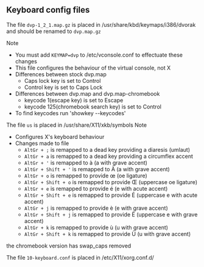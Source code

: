 ## Keyboard config files

The file `dvp-1_2_1.map.gz` is placed in /usr/share/kbd/keymaps/i386/dvorak and should be renamed to `dvp.map.gz`

Note 
- You must add `KEYMAP=dvp` to /etc/vconsole.conf to effectuate these changes 
- This file configures the behaviour of the virtual console, not X 
- Differences between stock dvp.map 
  - Caps lock key is set to Control
  - Control key is set to Caps Lock
- Differences between dvp.map and dvp.map-chromebook
  - keycode 1(escape key) is set to Escape
  - keycode 125(chromebook search key) is set to Control
- To find keycodes run 'showkey --keycodes'

The file `us` is placed in /usr/share/X11/xkb/symbols 
Note
- Configures X's keyboard behaviour
- Changes made to file
  - `AltGr + ;` is remapped to a dead key providing a diaresis (umlaut)
  - `AltGr + a` is remapped to a dead key providing a circumflex accent
  - `AltGr + '` is remapped to à (a with grave accent)
  - `AltGr + Shift + '` is remapped to À (a with grave accent)
  - `AltGr + o` is remapped to provide œ (oe ligature)
  - `AltGr + Shift + o` is remapped to provide Œ (uppercase oe ligature)
  - `AltGr + e` is remapped to provide é (e with acute accent)
  - `AltGr + Shift + e` is remapped to provide É (uppercase e with acute accent)
  - `AltGr + j` is remapped to provide è (e with grave accent)
  - `AltGr + Shift + j` is remapped to provide È (uppercase e with grave accent)
  - `AltGr + k` is remapped to provide ù (u with grave accent) 
  - `AltGr + Shift + k` is remapped to provide Ù (u with grave accent) 

the chromebook version has swap_caps removed

The file `10-keyboard.conf` is placed in /etc/X11/xorg.conf.d/



